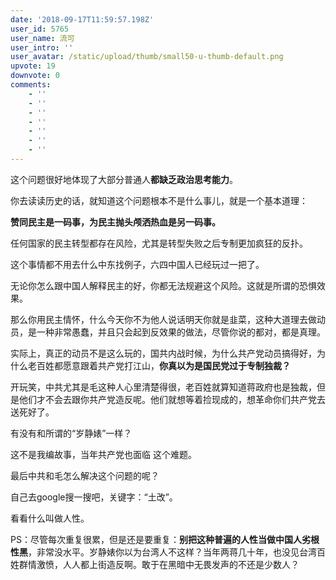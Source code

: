 ```yaml
---
date: '2018-09-17T11:59:57.198Z'
user_id: 5765
user_name: 流可
user_intro: ''
user_avatar: /static/upload/thumb/small50-u-thumb-default.png
upvote: 19
downvote: 0
comments:
    - ''
    - ''
    - ''
    - ''
    - ''
    - ''
    - ''
---
```


这个问题很好地体现了大部分普通人**都缺乏政治思考能力**。

  

你去读读历史的话，就知道这个问题根本不是什么事儿，就是一个基本道理：

**赞同民主是一码事，为民主抛头颅洒热血是另一码事。**

任何国家的民主转型都存在风险，尤其是转型失败之后专制更加疯狂的反扑。

这个事情都不用去什么中东找例子，六四中国人已经玩过一把了。  

  
无论你怎么跟中国人解释民主的好，你都无法规避这个风险。这就是所谓的恐惧效果。

  

那么你用民主情怀，什么今天你不为他人说话明天你就是韭菜，这种大道理去做动员，是一种非常愚蠢，并且只会起到反效果的做法，尽管你说的都对，都是真理。

  

实际上，真正的动员不是这么玩的，国共内战时候，为什么共产党动员搞得好，为什么老百姓都愿意跟着共产党打江山，**你真以为是国民党过于专制独裁？**

  

开玩笑，中共尤其是毛这种人心里清楚得很，老百姓就算知道蒋政府也是独裁，但是他们才不会去跟你共产党造反呢。他们就想等着捡现成的，想革命你们共产党去送死好了。

有没有和所谓的“岁静婊”一样？

  

这不是我编故事，当年共产党也面临 这个难题。

最后中共和毛怎么解决这个问题的呢？

  

自己去google搜一搜吧，关键字：“土改”。

看看什么叫做人性。

  

PS：尽管每次重复很累，但是还是要重复：**别把这种普遍的人性当做中国人劣根性黑**，非常没水平。岁静婊你以为台湾人不这样？当年两蒋几十年，也没见台湾百姓群情激愤，人人都上街造反啊。敢于在黑暗中无畏发声的不还是少数人？

